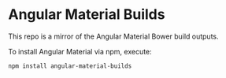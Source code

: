 Angular Material Builds
==============

This repo is a mirror of the Angular Material Bower build outputs.

To install Angular Material via npm, execute:

    npm install angular-material-builds
